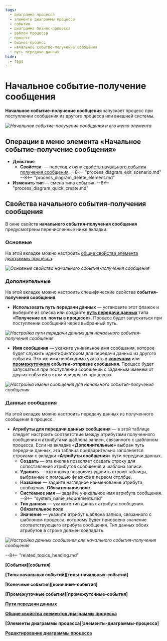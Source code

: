 ```yaml
---
tags:
  - диаграмма процесса
  - элементы диаграммы процесса
  - события
  - диаграмма бизнес-процесса
  - шаблон процесса
  - процесс
  - бизнес-процесс
  - начальное событие-получение сообщения
  - путь передачи данных
hide:
  - tags
---
```


# Начальное событие-получение сообщения

**Начальное событие-получение сообщения** запускает процесс при поступлении сообщения из другого процесса или внешней системы.

*![Начальное событие-получение сообщения и его меню элемента](receive_message_start_event.png)*

## Операции в меню элемента «Начальное событие-получение сообщения»

- **Действия**
    -  **Свойства** <i class="fa-light fa-gear"></i> — переход к окну [свойств начального события получения сообщения](#свойства-начального-события-получения-сообщения).
    --8<-- "process_diagram_exit_scenario.md"
    --8<-- "process_diagram_delete_element.md"
- **Изменить тип** — смена типа события.
--8<-- "process_diagram_quick_create.md"

## Свойства начального события-получения сообщения

В окне свойств **начального события-получения сообщения** предусмотрены перечисленные ниже вкладки.

### Основные

На этой вкладке можно настроить [общие свойства элемента диаграммы процесса](process_diagram_element_common_properties.md).

*![Основные свойства начального события-получения сообщения](receive_message_start_event_general_properties.png)*

### Дополнительные

На этой вкладке можно настроить специфические свойства **события-получения сообщения**.

- **Использовать путь передачи данных** — установите этот флажок и выберите из списка или создайте **[путь передачи данных](communication_routes.md)** типа «**Получение эл. почты в процессе**». Процесс будет запускаться при поступлении сообщений через выбранный путь.

*![Настройка пути передачи данных для начального события-получения сообщения](receive_message_start_event_advanced_use_communication_route.png)*

- **Имя сообщения** — укажите уникальное имя сообщения, которое будет служить идентификатором для передачи данных из другого события. Это же имя необходимо указать в **[конечном](../end/send_message_end_event.md)** или **[промежуточном](../intermediate/send_message_intermediate_event.md)** **событии-отправке сообщения**. Процесс будет запускаться при поступлении сообщений с заданным именем от других событий в этом или других процессах.

*![Настройка имени сообщения для начального события-получения сообщения](receive_message_start_event_advanced_message_name.png)*

### Данные сообщения

На этой вкладке можно настроить передачу данных из полученного сообщения в процесс.

- **Атрибуты для передачи данных сообщения** — в этой таблице следует настроить соответствие между атрибутами полученного сообщения и атрибутами шаблона записи, связанного с шаблоном процесса. Если на вкладке «**Дополнительные**» выбран путь передачи данных, эта таблица предварительно заполняется строками с вкладки «**Атрибуты сообщения**» пути передачи данных.
    - **Создать** — эта кнопка позволяет создать строку для сопоставления атрибутов сообщения и шаблона записи.
    - **Удалить** — эта кнопка позволяет удалить строки таблицы, выбранные с помощью флажков в первом столбце.
    - **Название** — задайте наглядное наименование атрибута сообщения. **Обязательное поле**.
    - **Системное имя** — задайте уникальное имя атрибута сообщения.
    --8<-- "system_name_requrements.md"
    - **Тип данных** — укажите тип данных атрибута сообщения. **Обязательное поле**.
    - **Значение** — укажите атрибут шаблона записи, связанного с шаблоном процесса, которому будет присвоено значение соответствующего атрибута сообщения. Тип данных обоих атрибутов в строке должен совпадать.

*![Настройка данных сообщения для начального события-получения сообщения](receive_message_start_event_message_data.png)*

--8<-- "related_topics_heading.md"

**[События][события]**

**[Типы начальных событий][типы-начальных-событий]**

**[Конечные события][конечные-события]**

**[Промежуточные события][промежуточные-события]**

**[Пути передачи данных](communication_routes.md)**

**[Общие свойства элементов диаграммы процесса](process_diagram_element_common_properties.md)**

**[Элементы диаграммы процесса][элементы-диаграммы-процесса]**

**[Редактирование диаграммы процесса](process_diagram_edit.md)**
